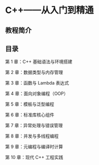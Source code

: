 # C++——从入门到精通

## 教程简介





## 目录

第 1 章：C++ 基础语法与环境搭建

第 2 章：数据类型与内存管理

第 3 章：函数与 Lambda 表达式

第 4 章：面向对象编程（OOP）

第 5 章：模板与泛型编程

第 6 章：标准库核心组件

第 7 章：异常处理与错误管理

第 8 章：并发与多线程编程

第 9 章：元编程与编译时计算

第 10 章：现代 C++ 工程实践